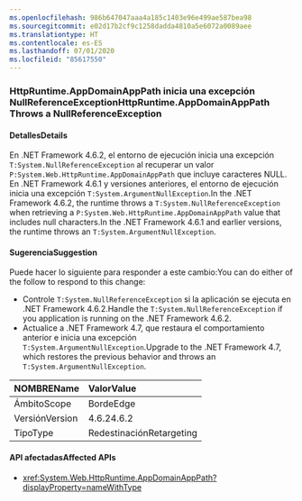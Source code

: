 ```yaml
---
ms.openlocfilehash: 986b647047aaa4a185c1403e96e499ae587bea98
ms.sourcegitcommit: e02d17b2cf9c1258dadda4810a5e6072a0089aee
ms.translationtype: HT
ms.contentlocale: es-ES
ms.lasthandoff: 07/01/2020
ms.locfileid: "85617550"
---
```

### <a name="httpruntimeappdomainapppath-throws-a-nullreferenceexception"></a><span data-ttu-id="81536-101">HttpRuntime.AppDomainAppPath inicia una excepción NullReferenceException</span><span class="sxs-lookup"><span data-stu-id="81536-101">HttpRuntime.AppDomainAppPath Throws a NullReferenceException</span></span>

#### <a name="details"></a><span data-ttu-id="81536-102">Detalles</span><span class="sxs-lookup"><span data-stu-id="81536-102">Details</span></span>

<span data-ttu-id="81536-103">En .NET Framework 4.6.2, el entorno de ejecución inicia una excepción `T:System.NullReferenceException` al recuperar un valor `P:System.Web.HttpRuntime.AppDomainAppPath` que incluye caracteres NULL. En .NET Framework 4.6.1 y versiones anteriores, el entorno de ejecución inicia una excepción `T:System.ArgumentNullException`.</span><span class="sxs-lookup"><span data-stu-id="81536-103">In the .NET Framework 4.6.2, the runtime throws a `T:System.NullReferenceException` when retrieving a `P:System.Web.HttpRuntime.AppDomainAppPath` value that includes null characters.In the .NET Framework 4.6.1 and earlier versions, the runtime throws an `T:System.ArgumentNullException`.</span></span>

#### <a name="suggestion"></a><span data-ttu-id="81536-104">Sugerencia</span><span class="sxs-lookup"><span data-stu-id="81536-104">Suggestion</span></span>

<span data-ttu-id="81536-105">Puede hacer lo siguiente para responder a este cambio:</span><span class="sxs-lookup"><span data-stu-id="81536-105">You can do either of the follow to respond to this change:</span></span>

- <span data-ttu-id="81536-106">Controle `T:System.NullReferenceException` si la aplicación se ejecuta en .NET Framework 4.6.2.</span><span class="sxs-lookup"><span data-stu-id="81536-106">Handle the `T:System.NullReferenceException` if you application is running on the .NET Framework 4.6.2.</span></span>
- <span data-ttu-id="81536-107">Actualice a .NET Framework 4.7, que restaura el comportamiento anterior e inicia una excepción `T:System.ArgumentNullException`.</span><span class="sxs-lookup"><span data-stu-id="81536-107">Upgrade to the .NET Framework 4.7, which restores the previous behavior and throws an `T:System.ArgumentNullException`.</span></span>

| <span data-ttu-id="81536-108">NOMBRE</span><span class="sxs-lookup"><span data-stu-id="81536-108">Name</span></span>    | <span data-ttu-id="81536-109">Valor</span><span class="sxs-lookup"><span data-stu-id="81536-109">Value</span></span>       |
|:--------|:------------|
| <span data-ttu-id="81536-110">Ámbito</span><span class="sxs-lookup"><span data-stu-id="81536-110">Scope</span></span>   | <span data-ttu-id="81536-111">Borde</span><span class="sxs-lookup"><span data-stu-id="81536-111">Edge</span></span>        |
| <span data-ttu-id="81536-112">Versión</span><span class="sxs-lookup"><span data-stu-id="81536-112">Version</span></span> | <span data-ttu-id="81536-113">4.6.2</span><span class="sxs-lookup"><span data-stu-id="81536-113">4.6.2</span></span>       |
| <span data-ttu-id="81536-114">Tipo</span><span class="sxs-lookup"><span data-stu-id="81536-114">Type</span></span>    | <span data-ttu-id="81536-115">Redestinación</span><span class="sxs-lookup"><span data-stu-id="81536-115">Retargeting</span></span> |

#### <a name="affected-apis"></a><span data-ttu-id="81536-116">API afectadas</span><span class="sxs-lookup"><span data-stu-id="81536-116">Affected APIs</span></span>

- <xref:System.Web.HttpRuntime.AppDomainAppPath?displayProperty=nameWithType>
